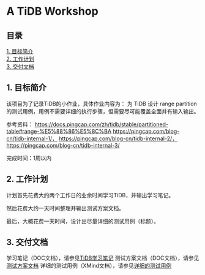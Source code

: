 # A TiDB Workshop

## 目录
[1. 目标简介](#1-目标简介)  
[2. 工作计划](#2-项目架构)  
[3. 交付文档](#3-交付文档)  

## 1. 目标简介
该项目为了记录TiDB的小作业，具体作业内容为：
为 TiDB 设计 range partition 的测试用例，用例不需要详细的执行步骤，但需要尽可能覆盖全面并有输入输出。

参考资料：
https://docs.pingcap.com/zh/tidb/stable/partitioned-table#range-%E5%88%86%E5%8C%BA
https://pingcap.com/blog-cn/tidb-internal-1/，
https://pingcap.com/blog-cn/tidb-internal-2/，
https://pingcap.com/blog-cn/tidb-internal-3/

完成时间：1周以内


## 2. 工作计划
计划首先花费大约两个工作日的业余时间学习TiDB，并输出学习笔记。

然后花费大约一天时间整理并输出测试方案文档。

最后，大概花费一天时间，设计出尽量详细的测试用例（标题）。

## 3. 交付文档
学习笔记（DOC文档），请参见[TiDB学习笔记](https://github.com/zhctotti10/tidb-workshop)
测试方案文档（DOC文档），请参见[测试方案文档](https://github.com/zhctotti10/tidb-workshop)
详细的测试用例（XMind文档），请参见[详细的测试用例](https://github.com/zhctotti10/tidb-workshop)